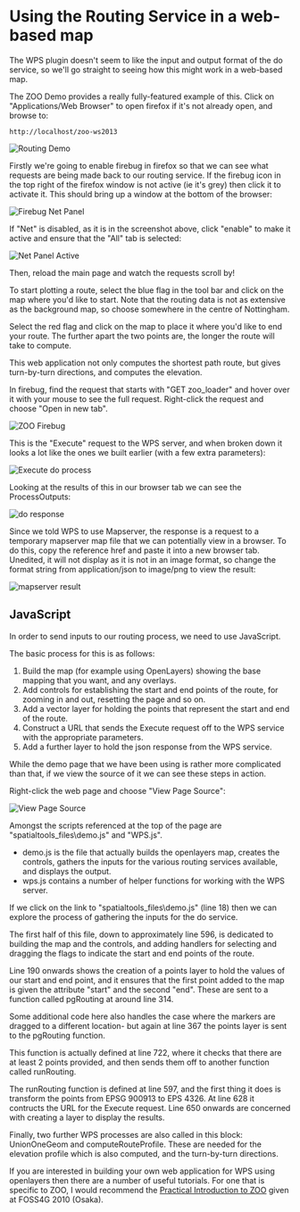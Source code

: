 # Using the Routing Service in a web-based map

The WPS plugin doesn't seem to like the input and output format of the do service, so we'll go straight to seeing how this might work in a web-based map.

The ZOO Demo provides a really fully-featured example of this. Click on "Applications/Web Browser" to open firefox if it's not already open, and browse to:

    http://localhost/zoo-ws2013

![Routing Demo](../images/routing_demo.png)

Firstly we're going to enable firebug in firefox so that we can see what requests are being made back to our routing service. If the firebug icon in the top right of the firefox window is not active (ie it's grey) then click it to activate it. This should bring up a window at the bottom of the browser:

![Firebug Net Panel](../images/firebug_netpanel.png)

If "Net" is disabled, as it is in the screenshot above, click "enable" to make it active and ensure that the "All" tab is selected:

![Net Panel Active](../images/netpanel_active.png)

Then, reload the main page and watch the requests scroll by!

To start plotting a route, select the blue flag in the tool bar and click on the map where you'd like to start. Note that the routing data is not as extensive as the background map, so choose somewhere in the centre of Nottingham.

Select the red flag and click on the map to place it where you'd like to end your route. The further apart the two points are, the longer the route will take to compute.

This web application not only computes the shortest path route, but gives turn-by-turn directions, and computes the elevation.

In firebug, find the request that starts with "GET zoo_loader" and hover over it with your mouse to see the full request. Right-click the request and choose "Open in new tab". 

![ZOO Firebug](../images/firebug_zoorequest.png)


This is the "Execute" request to the WPS server, and when broken down it looks a lot like the ones we built earlier (with a few extra parameters):

![Execute do process](../images/execute_do.png)

Looking at the results of this in our browser tab we can see the ProcessOutputs:

![do response](../images/do_response.png)

Since we told WPS to use Mapserver, the response is a request to a temporary mapserver map file that we can potentially view in a browser. To do this, copy the reference href and paste it into a new browser tab. Unedited, it will not display as it is not in an image format, so change the format string from application/json to image/png to view the result:

![mapserver result](../images/mapserver_result.png)

## JavaScript

In order to send inputs to our routing process, we need to use JavaScript. 

The basic process for this is as follows:

1. Build the map (for example using OpenLayers) showing the base mapping that you want, and any overlays.
2. Add controls for establishing the start and end points of the route, for zooming in and out, resetting the page and so on.
3. Add a vector layer for holding the points that represent the start and end of the route.
4. Construct a URL that sends the Execute request off to the WPS service with the appropriate parameters.
5. Add a further layer to hold the json response from the WPS service.

While the demo page that we have been using is rather more complicated than that, if we view the source of it we can see these steps in action.

Right-click the web page and choose "View Page Source":

![View Page Source](../images/view_source.png)

Amongst the scripts referenced at the top of the page are "spatialtools_files\demo.js" and "WPS.js".

 * demo.js is the file that actually builds the openlayers map, creates the controls, gathers the inputs for the various routing services available, and displays the output.
 * wps.js contains a number of helper functions for working with the WPS server.

If we click on the link to "spatialtools_files\demo.js" (line 18) then we can explore the process of gathering the inputs for the do service.

The first half of this file, down to approximately line 596, is dedicated to building the map and the controls, and adding handlers for selecting and dragging the flags to indicate the start and end points of the route.

Line 190 onwards shows the creation of a points layer to hold the values of our start and end point, and it ensures that the first point added to the map is given the attribute "start" and the second "end". These are sent to a function called pgRouting at around line 314.

Some additional code here also handles the case where the markers are dragged to a different location- but again at line 367 the points layer is sent to the pgRouting function.

This function is actually defined at line 722, where it checks that there are at least 2 points provided, and then sends them off to another function called runRouting. 

The runRouting function is defined at line 597, and the first thing it does is transform the points from EPSG 900913 to EPS 4326. At line 628 it contructs the URL for the Execute request. Line 650 onwards are concerned with creating a layer to display the results.

Finally, two further WPS processes are also called in this block: UnionOneGeom and computeRouteProfile. These are needed for the elevation profile which is also computed, and the turn-by-turn directions.

If you are interested in building your own web application for WPS using openlayers then there are a number of useful tutorials. For one that is specific to ZOO, I would recommend the [Practical Introduction to ZOO](http://www.zoo-project.org/docs/workshop/2010/index.html) given at FOSS4G 2010 (Osaka).






